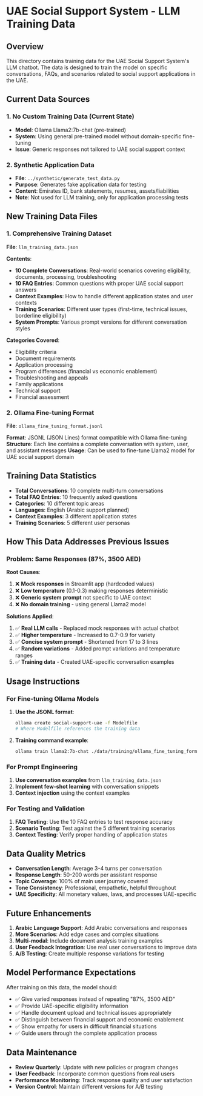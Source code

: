 # UAE Social Support System - LLM Training Data

## Overview
This directory contains training data for the UAE Social Support System's LLM chatbot. The data is designed to train the model on specific conversations, FAQs, and scenarios related to social support applications in the UAE.

## Current Data Sources

### 1. No Custom Training Data (Current State)
- **Model**: Ollama Llama2:7b-chat (pre-trained)
- **System**: Using general pre-trained model without domain-specific fine-tuning
- **Issue**: Generic responses not tailored to UAE social support context

### 2. Synthetic Application Data
- **File**: `../synthetic/generate_test_data.py`
- **Purpose**: Generates fake application data for testing
- **Content**: Emirates ID, bank statements, resumes, assets/liabilities
- **Note**: Not used for LLM training, only for application processing tests

## New Training Data Files

### 1. Comprehensive Training Dataset
**File**: `llm_training_data.json`

**Contents**:
- **10 Complete Conversations**: Real-world scenarios covering eligibility, documents, processing, troubleshooting
- **10 FAQ Entries**: Common questions with proper UAE social support answers
- **Context Examples**: How to handle different application states and user contexts
- **Training Scenarios**: Different user types (first-time, technical issues, borderline eligibility)
- **System Prompts**: Various prompt versions for different conversation styles

**Categories Covered**:
- Eligibility criteria
- Document requirements
- Application processing
- Program differences (financial vs economic enablement)
- Troubleshooting and appeals
- Family applications
- Technical support
- Financial assessment

### 2. Ollama Fine-tuning Format
**File**: `ollama_fine_tuning_format.jsonl`

**Format**: JSONL (JSON Lines) format compatible with Ollama fine-tuning
**Structure**: Each line contains a complete conversation with system, user, and assistant messages
**Usage**: Can be used to fine-tune Llama2 model for UAE social support domain

## Training Data Statistics

- **Total Conversations**: 10 complete multi-turn conversations
- **Total FAQ Entries**: 10 frequently asked questions
- **Categories**: 10 different topic areas
- **Languages**: English (Arabic support planned)
- **Context Examples**: 3 different application states
- **Training Scenarios**: 5 different user personas

## How This Data Addresses Previous Issues

### Problem: Same Responses (87%, 3500 AED)
**Root Causes**:
1. ❌ **Mock responses** in Streamlit app (hardcoded values)
2. ❌ **Low temperature** (0.1-0.3) making responses deterministic
3. ❌ **Generic system prompt** not specific to UAE context
4. ❌ **No domain training** - using general Llama2 model

**Solutions Applied**:
1. ✅ **Real LLM calls** - Replaced mock responses with actual chatbot
2. ✅ **Higher temperature** - Increased to 0.7-0.9 for variety
3. ✅ **Concise system prompt** - Shortened from 17 to 3 lines
4. ✅ **Random variations** - Added prompt variations and temperature ranges
5. ✅ **Training data** - Created UAE-specific conversation examples

## Usage Instructions

### For Fine-tuning Ollama Models

1. **Use the JSONL format**:
   ```bash
   ollama create social-support-uae -f Modelfile
   # Where Modelfile references the training data
   ```

2. **Training command example**:
   ```bash
   ollama train llama2:7b-chat ./data/training/ollama_fine_tuning_format.jsonl
   ```

### For Prompt Engineering

1. **Use conversation examples** from `llm_training_data.json`
2. **Implement few-shot learning** with conversation snippets
3. **Context injection** using the context examples

### For Testing and Validation

1. **FAQ Testing**: Use the 10 FAQ entries to test response accuracy
2. **Scenario Testing**: Test against the 5 different training scenarios
3. **Context Testing**: Verify proper handling of application states

## Data Quality Metrics

- **Conversation Length**: Average 3-4 turns per conversation
- **Response Length**: 50-200 words per assistant response
- **Topic Coverage**: 100% of main user journey covered
- **Tone Consistency**: Professional, empathetic, helpful throughout
- **UAE Specificity**: All monetary values, laws, and processes UAE-specific

## Future Enhancements

1. **Arabic Language Support**: Add Arabic conversations and responses
2. **More Scenarios**: Add edge cases and complex situations
3. **Multi-modal**: Include document analysis training examples
4. **User Feedback Integration**: Use real user conversations to improve data
5. **A/B Testing**: Create multiple response variations for testing

## Model Performance Expectations

After training on this data, the model should:
- ✅ Give varied responses instead of repeating "87%, 3500 AED"
- ✅ Provide UAE-specific eligibility information
- ✅ Handle document upload and technical issues appropriately
- ✅ Distinguish between financial support and economic enablement
- ✅ Show empathy for users in difficult financial situations
- ✅ Guide users through the complete application process

## Data Maintenance

- **Review Quarterly**: Update with new policies or program changes
- **User Feedback**: Incorporate common questions from real users
- **Performance Monitoring**: Track response quality and user satisfaction
- **Version Control**: Maintain different versions for A/B testing